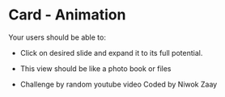 # Card - Animation

Your users should be able to: 

- Click on desired slide and expand it to its full potential.
- This view should be like a photo book or files

- Challenge by random youtube video Coded by Niwok Zaay
  
